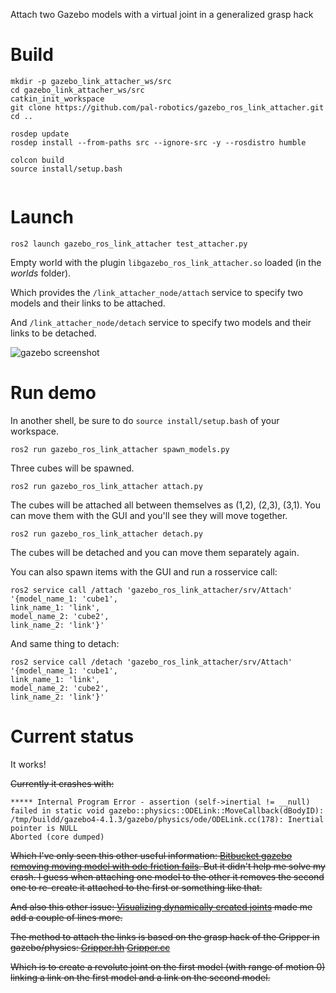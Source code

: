 Attach two Gazebo models with a virtual joint in a generalized grasp hack

# Build

````
mkdir -p gazebo_link_attacher_ws/src
cd gazebo_link_attacher_ws/src
catkin_init_workspace
git clone https://github.com/pal-robotics/gazebo_ros_link_attacher.git
cd ..

rosdep update
rosdep install --from-paths src --ignore-src -y --rosdistro humble

colcon build
source install/setup.bash


````


# Launch

    ros2 launch gazebo_ros_link_attacher test_attacher.py

Empty world with the plugin `libgazebo_ros_link_attacher.so` loaded (in the *worlds* folder).

Which provides the `/link_attacher_node/attach` service to specify two models and their links to be attached.

And `/link_attacher_node/detach` service to specify two models and their links to be detached.

![gazebo screenshot](ss.png)

# Run demo

In another shell, be sure to do `source install/setup.bash` of your workspace.

    ros2 run gazebo_ros_link_attacher spawn_models.py

Three cubes will be spawned.

    ros2 run gazebo_ros_link_attacher attach.py

The cubes will be attached all between themselves as (1,2), (2,3), (3,1). You can move them with the GUI and you'll see they will move together.

    ros2 run gazebo_ros_link_attacher detach.py

The cubes will be detached and you can move them separately again.

You can also spawn items with the GUI and run a rosservice call:
````
ros2 service call /attach 'gazebo_ros_link_attacher/srv/Attach' '{model_name_1: 'cube1',
link_name_1: 'link',
model_name_2: 'cube2',
link_name_2: 'link'}'
````

And same thing to detach:
````
ros2 service call /detach 'gazebo_ros_link_attacher/srv/Attach' '{model_name_1: 'cube1',
link_name_1: 'link',
model_name_2: 'cube2',
link_name_2: 'link'}'
````


# Current status
It works!

~~Currently it crashes with:~~

````
***** Internal Program Error - assertion (self->inertial != __null) failed in static void gazebo::physics::ODELink::MoveCallback(dBodyID):
/tmp/buildd/gazebo4-4.1.3/gazebo/physics/ode/ODELink.cc(178): Inertial pointer is NULL
Aborted (core dumped)
````

~~Which I've only seen this other useful information: [Bitbucket gazebo removing moving model with ode friction fails](https://bitbucket.org/osrf/gazebo/issues/1177/removing-moving-model-with-ode-friction). But it didn't help me solve my crash. I guess when attaching one model to the other it removes the second one to re-create it attached to the first or something like that.~~

~~And also this other issue: [Visualizing dynamically created joints](https://bitbucket.org/osrf/gazebo/issues/1077/visualizing-dynamically-created-joints) made me add a couple of lines more.~~

~~The method to attach the links is based on the grasp hack of the Gripper in gazebo/physics:
[Gripper.hh](https://bitbucket.org/osrf/gazebo/src/1d1e3a542af81670f43a120e1df7190592bc4c0f/gazebo/physics/Gripper.hh?at=default&fileviewer=file-view-default)
[Gripper.cc](https://bitbucket.org/osrf/gazebo/src/1d1e3a542af81670f43a120e1df7190592bc4c0f/gazebo/physics/Gripper.cc?at=default&fileviewer=file-view-default)~~

~~Which is to create a revolute joint on the first model (with range of motion 0) linking a link on the first model and a link on the second model.~~
